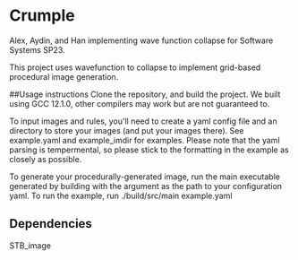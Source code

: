 # Crumple

Alex, Aydin, and Han implementing wave function collapse for Software Systems SP23.

This project uses wavefunction to collapse to implement grid-based procedural image generation.

##Usage instructions
Clone the repository, and build the project. We built using GCC 12.1.0, other compilers may work but are not guaranteed to.

To input images and rules, you'll need to create a yaml config file and an directory to store your images (and put your images there). See example.yaml and example_imdir for examples. Please note that the yaml parsing is tempermental, so please stick to the formatting in the example as closely as possible.

To generate your procedurally-generated image, run the main executable generated by building with the argument as the path to your configuration yaml. To run the example, run ./build/src/main example.yaml

## Dependencies
STB_image
